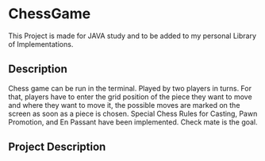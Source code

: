 # ChessGame
This Project is made for JAVA study and to be added to my personal Library of Implementations.

## Description 

Chess game can be run in the terminal. Played by two players in turns. For that, players have to enter the grid position of the piece they want to move and where they want to move it, the possible moves are marked on the screen as soon as a piece is chosen. Special Chess Rules for Casting, Pawn Promotion, and En Passant have been implemented. Check mate is the goal.

## Project Description


